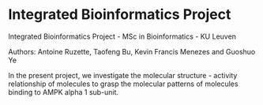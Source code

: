 # Integrated Bioinformatics Project
Integrated Bioinformatics Project - MSc in Bioinformatics - KU Leuven


Authors: Antoine Ruzette, Taofeng Bu, Kevin Francis Menezes and Guoshuo Ye

In the present project, we investigate the molecular structure - activity relationship of molecules to grasp the molecular patterns of molecules binding to AMPK alpha 1 sub-unit. 
